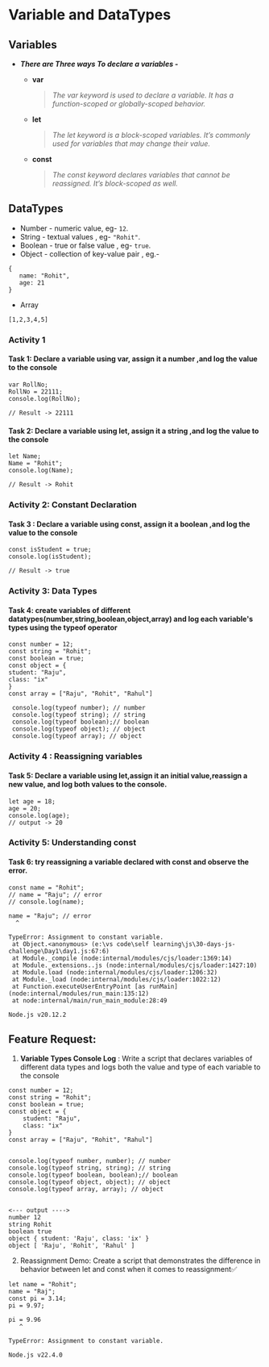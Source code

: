 # Variable and DataTypes

## Variables

- **_There are Three ways To declare a variables -_**

  - **var**

    > _The var keyword is used to declare a variable. It has a function-scoped or globally-scoped behavior._

  - **let**

    > _The let keyword is a block-scoped variables. It’s commonly used for variables that may change their value._

  - **const**

    > _The const keyword declares variables that cannot be reassigned. It’s block-scoped as well._

## DataTypes

- Number - numeric value, eg- `12`.
- String - textual values , eg- `"Rohit"`.
- Boolean - true or false value , eg- `true`.
- Object - collection of key-value pair , eg.-
 ```
{
    name: "Rohit",
    age: 21
}
```

- Array
```
[1,2,3,4,5]
```

### Activity 1

#### Task 1: Declare a variable using var, assign it a number ,and log the value to the console
```
var RollNo;
RollNo = 22111;
console.log(RollNo);

// Result -> 22111
```

#### Task 2: Declare a variable using let, assign it a string ,and log the value to the console
```
let Name;
Name = "Rohit";
console.log(Name);

// Result -> Rohit
```

### Activity 2: Constant Declaration

#### Task 3 : Declare a variable using const, assign it a boolean ,and log the value to the console

```
const isStudent = true;
console.log(isStudent);

// Result -> true
```
### Activity 3: Data Types

#### Task 4: create variables of different datatypes(number,string,boolean,object,array) and log each variable's types using the typeof operator

```
const number = 12;
const string = "Rohit";
const boolean = true;
const object = {
student: "Raju",
class: "ix"
}
const array = ["Raju", "Rohit", "Rahul"]

 console.log(typeof number); // number
 console.log(typeof string); // string
 console.log(typeof boolean);// boolean
 console.log(typeof object); // object
 console.log(typeof array); // object
```

### Activity 4 : Reassigning variables

#### Task 5: Declare a variable using let,assign it an initial value,reassign a new value, and log both values to the console.

```
let age = 18;
age = 20;
console.log(age);
// output -> 20
```

### Activity 5: Understanding const

#### Task 6: try reassigning a variable declared with const and observe the error.

```
const name = "Rohit";
// name = "Raju"; // error
// console.log(name);
```
```
name = "Raju"; // error
  ^

TypeError: Assignment to constant variable.
 at Object.<anonymous> (e:\vs code\self learning\js\30-days-js-challenge\Day1\day1.js:67:6)
 at Module._compile (node:internal/modules/cjs/loader:1369:14)
 at Module._extensions..js (node:internal/modules/cjs/loader:1427:10)
 at Module.load (node:internal/modules/cjs/loader:1206:32)
 at Module._load (node:internal/modules/cjs/loader:1022:12)
 at Function.executeUserEntryPoint [as runMain] (node:internal/modules/run_main:135:12)
 at node:internal/main/run_main_module:28:49

Node.js v20.12.2
```

## Feature Request:
1. **Variable Types Console Log** : Write a script that declares variables of different data types and logs both the value and type of each variable to the console

```
const number = 12;
const string = "Rohit";
const boolean = true;
const object = {
    student: "Raju",
    class: "ix"
}
const array = ["Raju", "Rohit", "Rahul"]


console.log(typeof number, number); // number
console.log(typeof string, string); // string
console.log(typeof boolean, boolean);// boolean
console.log(typeof object, object); // object
console.log(typeof array, array); // object


<--- output ---->
number 12
string Rohit
boolean true
object { student: 'Raju', class: 'ix' }
object [ 'Raju', 'Rohit', 'Rahul' ]
```

2. Reassignment Demo: Create a script that demonstrates the difference in behavior between let and const when it comes to reassignment✅
```
let name = "Rohit";
name = "Raj";
const pi = 3.14;
pi = 9.97; 
```

```
pi = 9.96
   ^

TypeError: Assignment to constant variable.

Node.js v22.4.0
```
